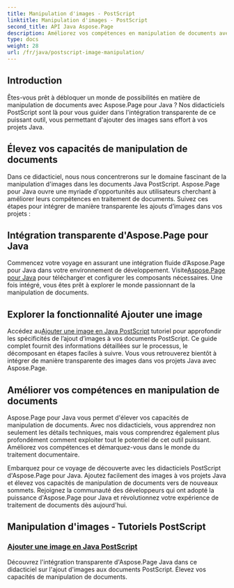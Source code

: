 ```yaml
---
title: Manipulation d'images - PostScript
linktitle: Manipulation d'images - PostScript
second_title: API Java Aspose.Page
description: Améliorez vos compétences en manipulation de documents avec Aspose.Page pour Java. Plongez dans nos didacticiels PostScript, apprenez à ajouter des images en Java et améliorez les capacités de vos documents.
type: docs
weight: 28
url: /fr/java/postscript-image-manipulation/
---
```


## Introduction

Êtes-vous prêt à débloquer un monde de possibilités en matière de manipulation de documents avec Aspose.Page pour Java ? Nos didacticiels PostScript sont là pour vous guider dans l'intégration transparente de ce puissant outil, vous permettant d'ajouter des images sans effort à vos projets Java.

## Élevez vos capacités de manipulation de documents

Dans ce didacticiel, nous nous concentrerons sur le domaine fascinant de la manipulation d'images dans les documents Java PostScript. Aspose.Page pour Java ouvre une myriade d'opportunités aux utilisateurs cherchant à améliorer leurs compétences en traitement de documents. Suivez ces étapes pour intégrer de manière transparente les ajouts d’images dans vos projets :

## Intégration transparente d'Aspose.Page pour Java

 Commencez votre voyage en assurant une intégration fluide d’Aspose.Page pour Java dans votre environnement de développement. Visite[Aspose.Page pour Java](https://products.aspose.com/page/java) pour télécharger et configurer les composants nécessaires. Une fois intégré, vous êtes prêt à explorer le monde passionnant de la manipulation de documents.

## Explorer la fonctionnalité Ajouter une image

 Accédez au[Ajouter une image en Java PostScript](./add-image/) tutoriel pour approfondir les spécificités de l’ajout d’images à vos documents PostScript. Ce guide complet fournit des informations détaillées sur le processus, le décomposant en étapes faciles à suivre. Vous vous retrouverez bientôt à intégrer de manière transparente des images dans vos projets Java avec Aspose.Page.

## Améliorer vos compétences en manipulation de documents

Aspose.Page pour Java vous permet d'élever vos capacités de manipulation de documents. Avec nos didacticiels, vous apprendrez non seulement les détails techniques, mais vous comprendrez également plus profondément comment exploiter tout le potentiel de cet outil puissant. Améliorez vos compétences et démarquez-vous dans le monde du traitement documentaire.

Embarquez pour ce voyage de découverte avec les didacticiels PostScript d'Aspose.Page pour Java. Ajoutez facilement des images à vos projets Java et élevez vos capacités de manipulation de documents vers de nouveaux sommets. Rejoignez la communauté des développeurs qui ont adopté la puissance d'Aspose.Page pour Java et révolutionnez votre expérience de traitement de documents dès aujourd'hui.
## Manipulation d'images - Tutoriels PostScript
### [Ajouter une image en Java PostScript](./add-image/)
Découvrez l'intégration transparente d'Aspose.Page Java dans ce didacticiel sur l'ajout d'images aux documents PostScript. Élevez vos capacités de manipulation de documents.